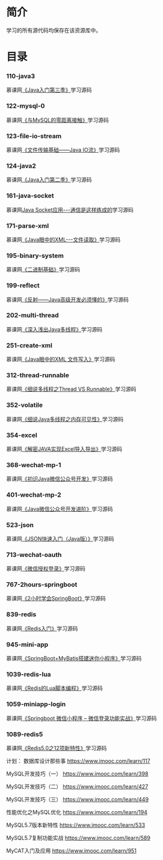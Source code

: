 # 简介 

学习的所有源代码均保存在该资源库中。


# 目录 

### 110-java3<br>
慕课网[《Java入门第三季》](https://www.imooc.com/learn/110)学习源码


### 122-mysql-0<br>
慕课网[《与MySQL的零距离接触》](https://www.imooc.com/learn/122)学习源码

### 123-file-io-stream<br>
慕课网[《文件传输基础——Java IO流》](https://www.imooc.com/learn/123)学习源码

### 124-java2<br>
慕课网[《Java入门第二季》](https://www.imooc.com/learn/124)学习源码

### 161-java-socket<br>
慕课网[Java Socket应用---通信是这样练成的](https://www.imooc.com/learn/161)学习源码

### 171-parse-xml<br>
慕课网[《Java眼中的XML---文件读取》](https://www.imooc.com/learn/171)学习源码

### 195-binary-system<br>
慕课网[《二进制基础》](https://www.imooc.com/learn/195)学习源码

### 199-reflect<br>
慕课网[《反射——Java高级开发必须懂的》](https://www.imooc.com/learn/199)学习源码

### 202-multi-thread<br>
慕课网[《深入浅出Java多线程》](https://www.imooc.com/learn/202)学习源码

### 251-create-xml<br>
慕课网[《Java眼中的XML 文件写入》](https://www.imooc.com/learn/251)学习源码

### 312-thread-runnable<br>
慕课网[《细说多线程之Thread VS Runnable》](https://www.imooc.com/learn/312)学习源码

### 352-volatile<br>
慕课网[《细说Java多线程之内存可见性》](https://www.imooc.com/learn/352)学习源码

### 354-excel<br>
慕课网[《解密JAVA实现Excel导入导出》](https://www.imooc.com/learn/354)学习源码

### 368-wechat-mp-1<br>
慕课网[《初识Java微信公众号开发》](https://www.imooc.com/learn/368)学习源码

### 401-wechat-mp-2<br>
慕课网[《Java微信公众号开发进阶》](https://www.imooc.com/learn/401)学习源码

### 523-json<br>
慕课网[《JSON快速入门（Java版）》](https://www.imooc.com/learn/523)学习源码

### 713-wechat-oauth<br>
慕课网[《微信授权登录》](https://www.imooc.com/learn/713)学习源码

### 767-2hours-springboot<br>
慕课网[《2小时学会SpringBoot》](https://www.imooc.com/learn/767)学习源码

### 839-redis<br>
慕课网[《Redis入门》](https://www.imooc.com/learn/767)学习源码


### 945-mini-app<br>
慕课网[《SpringBoot+MyBatis搭建迷你小程序》](https://www.imooc.com/learn/945)学习源码

### 1039-redis-lua<br>
慕课网[《Redis的Lua脚本编程》](https://www.imooc.com/learn/1039)学习源码

### 1059-miniapp-login<br>
慕课网[《Springboot 微信小程序 – 微信登录功能实战》](https://www.imooc.com/learn/1059)学习源码

### 1089-redis5<br>
慕课网[《Redis5.0之12项新特性》](https://www.imooc.com/learn/1089)学习源码


计划：
数据库设计那些事
https://www.imooc.com/learn/117

MySQL开发技巧（一）
https://www.imooc.com/learn/398

MySQL开发技巧（二）
https://www.imooc.com/learn/427

MySQL开发技巧（三）
https://www.imooc.com/learn/449

性能优化之MySQL优化
https://www.imooc.com/learn/194

MySQL5.7版本新特性
https://www.imooc.com/learn/533

MySQL5.7复制功能实战
https://www.imooc.com/learn/589

MyCAT入门及应用
https://www.imooc.com/learn/951